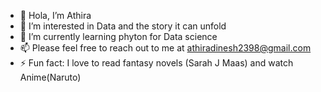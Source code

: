 - 👋 Hola, I’m Athira
- 👀 I’m interested in Data and the story it can unfold
- 🌱 I’m currently learning phyton for Data science
- 📫 Please feel free to reach out to me at athiradinesh2398@gmail.com
- ⚡ Fun fact: I love to read fantasy novels (Sarah J Maas) and watch Anime(Naruto)

<!---
ATHIRAKDINESH/ATHIRAKDINESH is a ✨ special ✨ repository because its `README.md` (this file) appears on your GitHub profile.
You can click the Preview link to take a look at your changes.
--->
